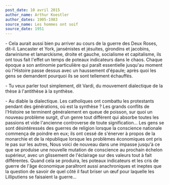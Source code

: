 ```yaml
---
post_date: 10 avril 2015
author_name: Arthur Koestler
author_dates: 1905-1983
source_name: Les hommes ont soif
source_date: 1951
---
```


\- Cela aurait aussi bien pu arriver au cours de la guerre des Deux Roses, dit-il. Lancaster et York, jansénistes et jésuites, girondins et jacobins, darwinisme et lamarckisme, droite et gauche, socialisme et capitalisme, ils ont tous fait l'effet un temps de poteaux indicateurs dans le chaos. Chaque époque a son antinomie particulière qui paraît essentielle jusqu'au moment où l'Histoire passe dessus avec un haussement d'épaule; après quoi les gens se demandent pourquoi ils se sont tellement échauffés.

\- Tu veux parler tout simplement, dit Vardi, du mouvement dialectique de la thèse à l'antithèse à la synthèse.

\- Au diable la dialectique. Les catholiques ont combattu les protestants pendant des générations, où est la synthèse ? Les grands conflits de l'Histoire se terminent généralement en queue de poisson, sur quoi un nouveau problème surgit, d'un genre tout différent qui absorbe toutes les passions et vide l'ancienne controverse de toute signification... Les gens se sont désintéressés des guerres de religion lorsque la conscience nationale commença de poindre en eux; ils ont cessé de s'énerver à propos de la monarchie et de la république lorsque les problèmes économiques ont pris le pas sur les autres, Nous voici de nouveau dans une impasse jusqu'à ce que se produise une nouvelle mutation de conscience au prochain échelon supérieur, avec un glissement de l'éclairage sur des valeurs tout à fait différentes. Quand cela se produira, les poteaux indicateurs et les cris de guerre de l'âge économique paraîtront aussi anachroniques et ineptes que la question de savoir de quel côté il faut briser un œuf pour laquelle les Lilliputiens se faisaient la guerre...



